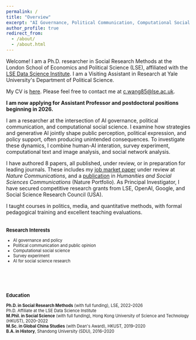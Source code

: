 ```yaml
---
permalink: /
title: "Overview"
excerpt: "AI Governance, Political Communication, Computational Social Science"
author_profile: true
redirect_from: 
  - /about/
  - /about.html
---
```


Welcome! I am a Ph.D. researcher in Social Research Methods at the London School of Economics and Political Science (LSE), affiliated with the [LSE Data Science Institute](https://www.lse.ac.uk/DSI). I am a Visiting Assistant in Research at Yale University's Department of Political Science. 

My CV is [here](/files/ChuyaoWANG_LSE_CV.pdf). Please feel free to contact me at [c.wang85@lse.ac.uk](c.wang85@lse.ac.uk).

**I am now applying for Assistant Professor and postdoctoral positions beginning in 2026.**

I am a researcher at the intersection of AI governance, political communication, and computational social science. I examine how strategies and generative AI jointly shape public perception, political expression, and policy support, often producing unintended consequences. To investigate these dynamics, I combine human-AI interation, survey experiment, computational text and image analysis, and social network analysis.

I have authored 8 papers, all published, under review, or in preparation for leading journals. These includes my [job market paper](https://arxiv.org/abs/2506.16202) under review at *Nature Communications*, and a [publication](https://www.nature.com/articles/s41599-024-04350-1) in *Humanities and Social Sciences Communications* (Nature Portfolio). As Principal Investigator, I have secured competitive research grants from LSE, OpenAI, Google, and Social Science Research Council (USA). 

I taught courses in politics, media, and quantitative methods, with formal pedagogical training and excellent teaching evaluations.

<div style="display: flex; flex-wrap: wrap; justify-content: space-between; gap: 3rem;">

<div style="display: flex; flex-wrap: wrap; justify-content: space-between; gap: 3rem;">

  <!-- Left Column: Research Interests -->
  <div style="flex: 1; min-width: 280px; font-size: 0.8em;">
    <h3>Research Interests</h3>
    <ul>
      <li>AI governance and policy</li>
      <li>Political communication and public opinion</li>
      <li>Computational social science</li>
      <li>Survey experiment</li>
      <li>AI for social science research</li>
    </ul>
  </div>

  <!-- Right Column: Education -->
  <div style="flex: 1; min-width: 280px; font-size: 0.8em;">
    <h3>Education</h3>
    <ul style="list-style: none; padding-left: 0;">
      <li><strong>Ph.D. in Social Research Methods</strong> (with full funding), LSE, 2022–2026</li>
      Ph.D. Affiliate at the LSE Data Science Institute
      <li><strong>M.Phil. in Social Science</strong> (with full funding), Hong Kong University of Science and Technology (HKUST), 2020–2022</li>
      <li><strong>M.Sc. in Global China Studies</strong> (with Dean's Award), HKUST, 2019–2020</li>
      <li><strong>B.A. in History</strong>, Shandong University (SDU), 2016–2020</li>
    </ul>
  </div>

</div>
